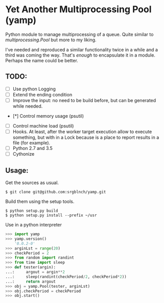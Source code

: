 # Yet Another Multiprocessing Pool (yamp)

Python module to manage multiprocessing of a queue. Quite similar to _multiprocessing.Pool_ but more to my liking.

I've needed and reproduced a similar functionality twice in a while and a third was coming the way. That's _enough_ to encapsulate it in a module. Perhaps the name could be better.

## TODO:

- [ ] Use python Logging
- [ ] Extend the ending condition
- [ ] Improve the input: no need to be build before, but can be generated while needed.
- [*] Control memory usage (psutil)
- [ ] Control machine load (psutil)
- [ ] Hooks. At least, after the worker target execution allow to execute something, but with in a Lock because is a place to report results in a file (for example).
- [ ] Python 2.7 and 3.5
- [ ] Cythonize

## Usage:

Get the sources as usual.

```
$ git clone git@github.com:srgblnch/yamp.git
```

Build them using the setup tools.

```
$ python setup.py build
$ python setup.py install --prefix ~/usr
```

Use in a python interpreter

```python
>>> import yamp
>>> yamp.version()
    '0.0.2-0'
>>> arginLst = range(20)
>>> checkPeriod = 2
>>> from random import randint
>>> from time import sleep
>>> def tester(argin):
...:     argout = argin**2
...:     sleep(randint(checkPeriod/2, checkPeriod*2))
...:     return argout
>>> obj = yamp.Pool(tester, arginLst)
>>> obj.checkPeriod = checkPeriod
>>> obj.start()
```

